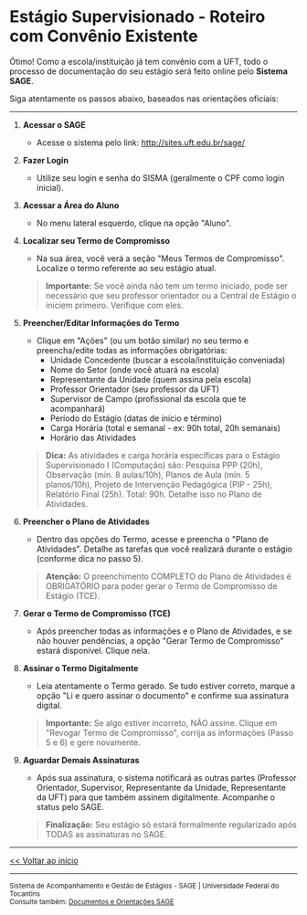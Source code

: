 # Estágio Supervisionado - Roteiro com Convênio Existente

Ótimo! Como a escola/instituição já tem convênio com a UFT, todo o processo de documentação do seu estágio será feito online pelo **Sistema SAGE**.

Siga atentamente os passos abaixo, baseados nas orientações oficiais:

---

1.  **Acessar o SAGE**
    *   Acesse o sistema pelo link: <a href="http://sites.uft.edu.br/sage/" target="_blank">http://sites.uft.edu.br/sage/</a>

2.  **Fazer Login**
    *   Utilize seu login e senha do SISMA (geralmente o CPF como login inicial).

3.  **Acessar a Área do Aluno**
    *   No menu lateral esquerdo, clique na opção "Aluno".

4.  **Localizar seu Termo de Compromisso**
    *   Na sua área, você verá a seção "Meus Termos de Compromisso". Localize o termo referente ao seu estágio atual.
    > **Importante:** Se você ainda não tem um termo iniciado, pode ser necessário que seu professor orientador ou a Central de Estágio o iniciem primeiro. Verifique com eles.

5.  **Preencher/Editar Informações do Termo**
    *   Clique em "Ações" (ou um botão similar) no seu termo e preencha/edite todas as informações obrigatórias:
        *   Unidade Concedente (buscar a escola/instituição conveniada)
        *   Nome do Setor (onde você atuará na escola)
        *   Representante da Unidade (quem assina pela escola)
        *   Professor Orientador (seu professor da UFT)
        *   Supervisor de Campo (profissional da escola que te acompanhará)
        *   Período do Estágio (datas de início e término)
        *   Carga Horária (total e semanal - ex: 90h total, 20h semanais)
        *   Horário das Atividades
      
    > **Dica:** As atividades e carga horária específicas para o Estágio Supervisionado I (Computação) são: Pesquisa PPP (20h), Observação (mín. 8 aulas/10h), Planos de Aula (mín. 5 planos/10h), Projeto de Intervenção Pedagógica (PIP - 25h), Relatório Final (25h). Total: 90h. Detalhe isso no Plano de Atividades.

6.  **Preencher o Plano de Atividades**
    *   Dentro das opções do Termo, acesse e preencha o "Plano de Atividades". Detalhe as tarefas que você realizará durante o estágio (conforme dica no passo 5).
    > **Atenção:** O preenchimento COMPLETO do Plano de Atividades é OBRIGATÓRIO para poder gerar o Termo de Compromisso de Estágio (TCE).

7.  **Gerar o Termo de Compromisso (TCE)**
    *   Após preencher todas as informações e o Plano de Atividades, e se não houver pendências, a opção "Gerar Termo de Compromisso" estará disponível. Clique nela.

8.  **Assinar o Termo Digitalmente**
    *   Leia atentamente o Termo gerado. Se tudo estiver correto, marque a opção "Li e quero assinar o documento" e confirme sua assinatura digital.
    > **Importante:** Se algo estiver incorreto, NÃO assine. Clique em "Revogar Termo de Compromisso", corrija as informações (Passo 5 e 6) e gere novamente.

9.  **Aguardar Demais Assinaturas**
    *   Após sua assinatura, o sistema notificará as outras partes (Professor Orientador, Supervisor, Representante da Unidade, Representante da UFT) para que também assinem digitalmente. Acompanhe o status pelo SAGE.
    > **Finalização:** Seu estágio só estará formalmente regularizado após TODAS as assinaturas no SAGE.

---

[<< Voltar ao início](index.md)

---

<footer>
<small>
Sistema de Acompanhamento e Gestão de Estágios - SAGE | Universidade Federal do Tocantins <br>
Consulte também: <a href="http://sites.uft.edu.br/sage/estagio/orientacoes/documentos/" target="_blank">Documentos e Orientações SAGE</a>
</small>
</footer>
